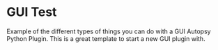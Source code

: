 # GUI Test
Example of the different types of things you can do with a GUI Autopsy Python Plugin.  This is a great template to start a new GUI plugin with.
